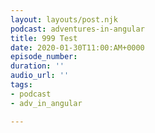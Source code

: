 ```yaml
---
layout: layouts/post.njk
podcast: adventures-in-angular
title: 999 Test
date: 2020-01-30T11:00:AM+0000
episode_number: 
duration: ''
audio_url: ''
tags:
- podcast
- adv_in_angular

---
```

